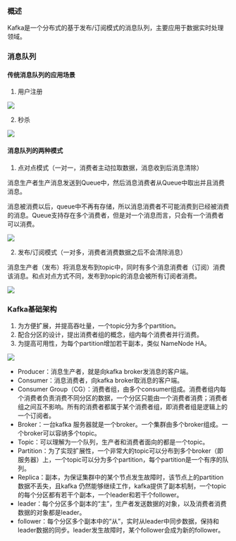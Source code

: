 ### 概述

Kafka是一个分布式的基于发布/订阅模式的消息队列，主要应用于数据实时处理领域。

### 消息队列

#### 传统消息队列的应用场景

1. 用户注册

![](./images/202104/0.png)

2. 秒杀

![](./images/202104/1.png)

#### 消息队列的两种模式

1. 点对点模式（一对一，消费者主动拉取数据，消息收到后消息清除）

消息生产者生产消息发送到Queue中，然后消息消费者从Queue中取出并且消费消息。

消息被消费以后，queue中不再有存储，所以消息消费者不可能消费到已经被消费的消息。Queue支持存在多个消费者，但是对一个消息而言，只会有一个消费者可以消费。

![](./images/202104/3.png)



2. 发布/订阅模式（一对多，消费者消费数据之后不会清除消息）

消息生产者（发布）将消息发布到topic中，同时有多个消息消费者（订阅）消费该消息。和点对点方式不同，发布到topic的消息会被所有订阅者消费。

![](./images/202104/3.png)

### Kafka基础架构

1. 为方便扩展，并提高吞吐量，一个topic分为多个partition。
2. 配合分区的设计，提出消费者组的概念，组内每个消费者并行消费。
3. 为提高可用性，为每个partition增加若干副本，类似 NameNode HA。

![](./images/202104/4.png)

- Producer：消息生产者，就是向kafka broker发消息的客户端。
- Consumer：消息消费者，向kafka broker取消息的客户端。
- Consumer Group（CG）：消费者组，由多个consumer组成。消费者组内每个消费者负责消费不同分区的数据，一个分区只能由一个消费者消费；消费者组之间互不影响。所有的消费者都属于某个消费者组，即消费者组是逻辑上的一个订阅者。
- Broker：一台kafka 服务器就是一个broker。一个集群由多个broker组成。一个broker可以容纳多个topic。
- Topic：可以理解为一个队列，生产者和消费者面向的都是一个topic。
- Partition：为了实现扩展性，一个非常大的topic可以分布到多个broker（即服务器）上，一个topic可以分为多个partition，每个partition是一个有序的队列。
- Replica：副本，为保证集群中的某个节点发生故障时，该节点上的partition数据不丢失，且kafka 仍然能够继续工作，kafka提供了副本机制，一个topic的每个分区都有若干个副本，一个leader和若干个follower。
- leader：每个分区多个副本的“主”，生产者发送数据的对象，以及消费者消费数据的对象都是leader。
- follower：每个分区多个副本中的“从”，实时从leader中同步数据，保持和leader数据的同步。leader发生故障时，某个follower会成为新的follower。